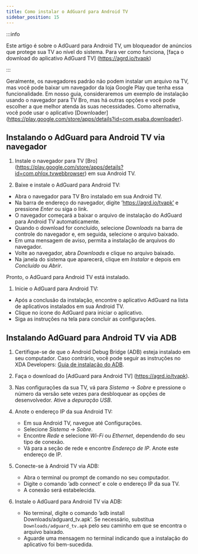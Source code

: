 ```yaml
---
title: Como instalar o AdGuard para Android TV
sidebar_position: 15
---
```


:::info

Este artigo é sobre o AdGuard para Android TV, um bloqueador de anúncios que protege sua TV ao nível do sistema. Para ver como funciona, [faça o download do aplicativo AdGuard TV] (https://agrd.io/tvapk)

:::

Geralmente, os navegadores padrão não podem instalar um arquivo na TV, mas você pode baixar um navegador da loja Google Play que tenha essa funcionalidade. Em nosso guia, consideraremos um exemplo de instalação usando o navegador para TV Bro, mas há outras opções e você pode escolher a que melhor atenda às suas necessidades. Como alternativa, você pode usar o aplicativo [Downloader] (https://play.google.com/store/apps/details?id=com.esaba.downloader).

## Instalando o AdGuard para Android TV via navegador

1. Instale o navegador para TV [Bro] (https://play.google.com/store/apps/details?id=com.phlox.tvwebbrowser) em sua Android TV.

2. Baixe e instale o AdGuard para Android TV:

- Abra o navegador para TV Bro instalado em sua Android TV.
- Na barra de endereço do navegador, digite ’https://agrd.io/tvapk’ e pressione _Enter_ ou siga o link.
- O navegador começará a baixar o arquivo de instalação do AdGuard para Android TV automaticamente.
- Quando o download for concluído, selecione _Downloads_ na barra de controle do navegador e, em seguida, selecione o arquivo baixado.
- Em uma mensagem de aviso, permita a instalação de arquivos do navegador.
- Volte ao navegador, abra _Downloads_ e clique no arquivo baixado.
- Na janela do sistema que aparecerá, clique em _Instalar_ e depois em _Concluído_ ou _Abrir_.

Pronto, o AdGuard para Android TV está instalado.

1. Inicie o AdGuard para Android TV:

- Após a conclusão da instalação, encontre o aplicativo AdGuard na lista de aplicativos instalados em sua Android TV.
- Clique no ícone do AdGuard para iniciar o aplicativo.
- Siga as instruções na tela para concluir as configurações.

## Instalando AdGuard para Android TV via ADB

1. Certifique-se de que o Android Debug Bridge (ADB) esteja instalado em seu computador. Caso contrário, você pode seguir as instruções no XDA Developers: [Guia de instalação do ADB](https://www.xda-developers.com/install-adb-windows-macos-linux).

2. Faça o download do [AdGuard para Android TV] (https://agrd.io/tvapk).

3. Nas configurações da sua TV, vá para _Sistema_ → _Sobre_ e pressione o número da versão sete vezes para desbloquear as opções de desenvolvedor. Ative a _depuração USB_.

4. Anote o endereço IP da sua Android TV:

   - Em sua Android TV, navegue até Configurações.
   - Selecione _Sistema_ → _Sobre_.
   - Encontre _Rede_ e selecione _Wi-Fi_ ou _Ethernet_, dependendo do seu tipo de conexão.
   - Vá para a seção de rede e encontre _Endereço de IP_. Anote este endereço de IP.

5. Conecte-se à Android TV via ADB:

   - Abra o terminal ou prompt de comando no seu computador.
   - Digite o comando ’adb connect’ e cole o endereço IP da sua TV.
   - A conexão será estabelecida.

6. Instale o AdGuard para Android TV via ADB:

   - No terminal, digite o comando ’adb install Downloads/adguard_tv.apk’. Se necessário, substitua `Downloads/adguard_tv.apk` pelo seu caminho em que se encontra o arquivo baixado.
   - Aguarde uma mensagem no terminal indicando que a instalação do aplicativo foi bem-sucedida.
